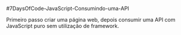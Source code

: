 #7DaysOfCode-JavaScript-Consumindo-uma-API

Primeiro passo criar uma página web, depois consumir uma API com JavaScript puro sem utilização de framework.
